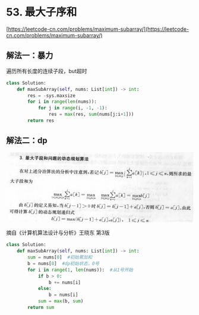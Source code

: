 # 53. 最大子序和

[https://leetcode-cn.com/problems/maximum-subarray/](https://leetcode-cn.com/problems/maximum-subarray/)

## 解法一：暴力

遍历所有长度的连续子段，but超时

```python
class Solution:
    def maxSubArray(self, nums: List[int]) -> int:
        res = -sys.maxsize
        for i in range(len(nums)):
            for j in range(i, -1, -1):
                res = max(res, sum(nums[j:i+1]))
        return res
```

## 解法二：dp

![](../.gitbook/assets/20180614214551620-1.jpg)

摘自《计算机算法设计与分析》王晓东 第3版

```python
class Solution:
    def maxSubArray(self, nums: List[int]) -> int:
        sum = nums[0]  #初始累加和
        b = nums[0]  #dp初始状态，0号
        for i in range(1, len(nums)):  #从1号开始
            if b > 0:
                b += nums[i]
            else:
                b = nums[i]
            sum = max(b, sum)
        return sum
```

